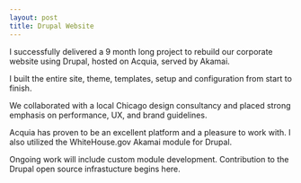 ```yaml
---
layout: post
title: Drupal Website
---
```


I successfully delivered a 9 month long project to rebuild our corporate website using Drupal, hosted on Acquia, served by Akamai. 

I built the entire site, theme, templates, setup and configuration from start to finish.

We collaborated with a local Chicago design consultancy and placed strong emphasis on performance, UX, and brand guidelines.

Acquia has proven to be an excellent platform and a pleasure to work with. I also utilized the WhiteHouse.gov Akamai module for Drupal.

Ongoing work will include custom module development. Contribution to the Drupal open source infrastucture begins here.
